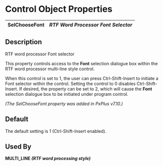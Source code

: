 # Control Object Properties

**SelChooseFont** |  **_RTF Word Processor Font Selector_**  
---|---  
  
## Description

RTF word processor Font selector

This property controls access to the **Font** selection dialogue box within the RTF word processor multi-line style control.

When this control is set to 1, the user can press Ctrl-Shift-Insert to initiate a Font selector within the control. Setting the control to 0 disables Ctrl-Shift-Insert. If desired, the property can be set to 2, which will cause the **Font** selection dialogue box to be initiated under program control.

_(The SelChooseFont property was added in PxPlus v7.10.)_

## Default

The default setting is 1 (Ctrl-Shift-Insert enabled).

## Used By

**MULTI_LINE _(RTF word processing style)_**
